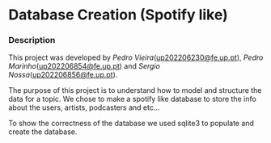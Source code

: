 # Database Creation (Spotify like)

### Description

This project was developed by _Pedro Vieira_(up202206230@fe.up.pt), _Pedro Marinho_(up202206854@fe.up.pt) and _Sergio Nossa_(up202206856@fe.up.pt).

The purpose of this project is to understand how to model and structure the data for a topic. We chose to make a spotify like database to store the info about the users, artists, podcasters and etc...

To show the correctness of the database we used sqlite3 to populate and create the database.